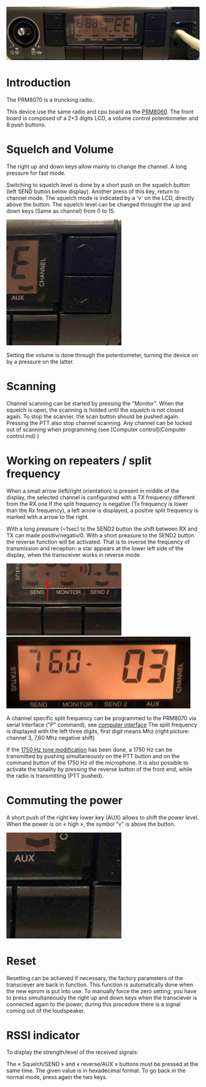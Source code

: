 ![](prm8070_DisplayAllSegments_On.jpg)

Introduction
============
The PRM8070 is a truncking radio. 

This device use the same radio and cpu board as the [PRM8060](PRM8060.md). The front board is composed of a 2+3 digits LCD, a volume control potentiometer and  8 push buttons.

Squelch and Volume
==================
The right up and down keys allow mainly to change the channel. A long pressure for fast mode.

Switching to squelch level is done by a short push on the squelch button (left SEND button below display). Another press of this key, return to channel mode. 
The squelch mode is indicated by a 'v' on the LCD, directly above the button.
The squelch level can be changed throught the up and down keys (Same as channel) from 0 to 15.

<img src="prm8070_DisplayVolume.jpg" width="300" >

Setting the volume is done through the potentiometer, turning the device on by a pressure on
the latter.

Scanning
========
Channel scanning can be started by pressing the "Monitor". When the squelch is open, the scanning is holded until the squelch is not closed again. To stop the scanner, the scan button should be pushed again. Pressing the PTT also stop channel scanning. Any channel can be locked out of scanning when programming (see [Computer control](Computer control.md) )


Working on repeaters / split frequency
======================================
When a small arrow (left/right orientation) is present in middle of the display, the selected channel is configurated with a TX frequency different from the RX one 
If the split frequency is negative (Tx frequency is lower than the Rx frequency), a left arrow is displayed, a positve split frequency is marked with a arrow to the right.

With a long preasure (~1sec) to the SEND2 button the shift between RX and TX can made positiv/negativ/0.
With a short preasure to the SEND2 button the reverse function will be activated.
That is to inverse the frequency of transmission and reception: a star appears at the lower left side of the display, when the transceiver works in reverse mode. 

<img src="prm8070_DisplayStarSend2.jpg" width="300" >  <img src="prm8070_DisplaySplit.jpg" width="480" >

A channel specific split frequency can be programmed to the PRM8070 via serial Interface  ("P" command), see [computer interface](Computer_control.md)
The split frequency is displayed with the left three digits, first digit means Mhz (right picture: channel 3, 7,60 Mhz negative shift) 

If the [1750 Hz tone modification](1750Hz_tone.md) has been done, a 1750 Hz can be transmitted by pushing simultaneously on the PTT button and on the command button of the 1750 Hz of the microphone. 
It is also possible to activate the tonality by pressing the reverse button of the front end, while the radio is transmitting (PTT pushed).


Commuting the power
===================
A short push of the right key lower key (AUX) allows to shift the power level. When the power is on « high », the symbol "v" is above the button.

<img src="prm8070_DisplayPower_On.jpg" width="300" >

Reset
=====
Resetting can be achieved if necessary, the factory parameters of the transciever are back in function. This function is automatically done when the new eprom is put into use. To manually force the zero setting, you have to press simultaneously the right up and down keys when the transciever is connected again to the power, during this procedure there is a signal coming out of the loudspeaker.

RSSI indicator
==============
To display the strength/level of the received signals: 

The « Squelch/SEND » and « reverse/AUX » buttons must be pressed at the same time. The given value is in hexadecimal format. To go back in the normal mode, press again the two keys.

